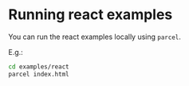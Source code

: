 # Running react examples

You can run the react examples locally using `parcel`.

E.g.:

```sh
cd examples/react
parcel index.html
```